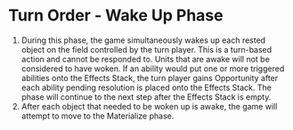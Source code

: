 # Turn Order - Wake Up Phase

1. During this phase, the game simultaneously wakes up each rested object on the field controlled by the turn player. This is a turn-based action and cannot be responded to. Units that are awake will not be considered to have woken. If an ability would put one or more triggered abilities onto the Effects Stack, the turn player gains Opportunity after each ability pending resolution is placed onto the Effects Stack. The phase will continue to the next step after the Effects Stack is empty.
2. After each object that needed to be woken up is awake, the game will attempt to move to the Materialize phase.
